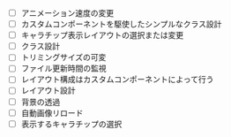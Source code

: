 - [ ] アニメーション速度の変更
- [ ] カスタムコンポーネントを駆使したシンプルなクラス設計
- [ ] キャラチップ表示レイアウトの選択または変更
- [ ] クラス設計
- [ ] トリミングサイズの可変
- [ ] ファイル更新時間の監視
- [ ] レイアウト構成はカスタムコンポーネントによって行う
- [ ] レイアウト設計
- [ ] 背景の透過
- [ ] 自動画像リロード
- [ ] 表示するキャラチップの選択
